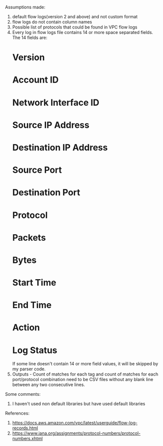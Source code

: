 Assumptions made:
1. default flow logs(version 2 and above) and not custom format
2. flow logs do not contain column names
3. Possible list of protocols that could be found in VPC flow logs
4. Every log in flow logs file contains 14 or more space separated fields. The 14 fields are:
    # Version
    # Account ID
    # Network Interface ID
    # Source IP Address
    # Destination IP Address
    # Source Port
    # Destination Port
    # Protocol
    # Packets
    # Bytes
    # Start Time
    # End Time
    # Action
    # Log Status
    If some line doesn't contain 14 or more field values, it will be skipped by my parser code.
5. Outputs - Count of matches for each tag and count of matches for each port/protocol combination need to be CSV files
   without any blank line between any two consecutive lines.


Some comments:
1) I haven't used non default libraries but have used default libraries



References:
1) https://docs.aws.amazon.com/vpc/latest/userguide/flow-log-records.html
2) https://www.iana.org/assignments/protocol-numbers/protocol-numbers.xhtml

